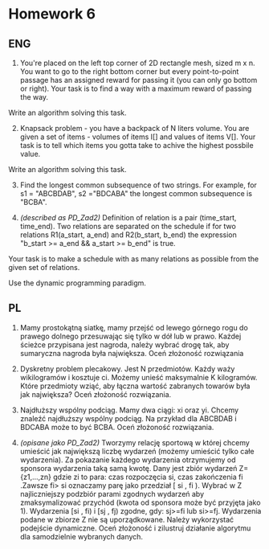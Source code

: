 # Homework 6

## ENG

1. You're placed on the left top corner of 2D rectangle mesh, sized m x n. You want to go to the right bottom corner but every point-to-point passage has an assigned reward for passing it (you can only go bottom or right). Your task is to find a way with a maximum reward of passing the way.

Write an algorithm solving this task.

2. Knapsack problem - you have a backpack of N liters volume. You are given a set of items - volumes of items I[] and values of items V[]. Your task is to tell which items you gotta take to achive the highest possbile value.

Write an algorithm solving this task.

3. Find the longest common subsequence of two strings. For example, for s1 = "ABCBDAB", s2 ="BDCABA" the longest common subsequence is "BCBA".

4. *(described as PD_Zad2)* Definition of relation is a pair (time_start, time_end). Two relations are separated on the schedule if for two relations R1(a_start, a_end) and R2(b_start, b_end) the expression "b_start >= a_end && a_start >= b_end" is true.

Your task is to make a schedule with as many relations as possible from the given set of relations.

Use the dynamic programming paradigm.

## PL

1. Mamy prostokątną siatkę, mamy przejść od lewego górnego rogu do prawego dolnego przesuwając się tylko w dół lub w prawo.  Każdej ścieżce przypisana jest nagroda, należy wybrać drogę tak, aby sumaryczna nagroda była największa. Oceń złożoność rozwiązania

2. Dyskretny problem plecakowy. Jest N przedmiotów. Każdy waży wikilogramów i kosztuje ci. Możemy unieść maksymalnie K kilogramów. Które przedmioty wziąć, aby łączna wartość zabranych towarów była jak największa? Oceń złożoność rozwiązania.

3. Najdłuższy wspólny podciąg. Mamy dwa ciągi: xi oraz yi. Chcemy znaleźć najdłuższy wspólny podciąg. Na przykład dla ABCBDAB i BDCABA może to być BCBA. Oceń złożoność rozwiązania.

4. *(opisane jako PD_Zad2)*  Tworzymy relację sportową w której chcemy umieścić jak największą liczbę wydarzeń (możemy umieścić tylko całe wydarzenia). Za pokazanie każdego wydarzenia otrzymujemy od sponsora wydarzenia taką samą kwotę.  Dany jest zbiór wydarzeń Z={z1,...,zn} gdzie zi to para: czas rozpoczęcia si, czas zakończenia fi .Zawsze fi>  si oznaczamy parę jako przedział [ si , fi ). Wybrać w Z najliczniejszy podzbiór parami zgodnych wydarzeń aby zmaksymalizować przychód (kwota od sponsora może być przyjęta jako 1). Wydarzenia [si , fi) i [sj , fj) zgodne, gdy: sj>=fi lub si>=fj. Wydarzenia podane w zbiorze Z nie są uporządkowane. Należy wykorzystać podejście dynamiczne. Oceń złożoność i zilustruj działanie algorytmu dla samodzielnie wybranych danych.



